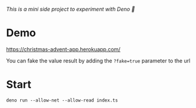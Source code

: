 *This is a mini side project to experiment with Deno 🦕*

# Demo
https://christmas-advent-app.herokuapp.com/

You can fake the value result by adding the `?fake=true` parameter to the url

# Start
`deno run --allow-net --allow-read index.ts`